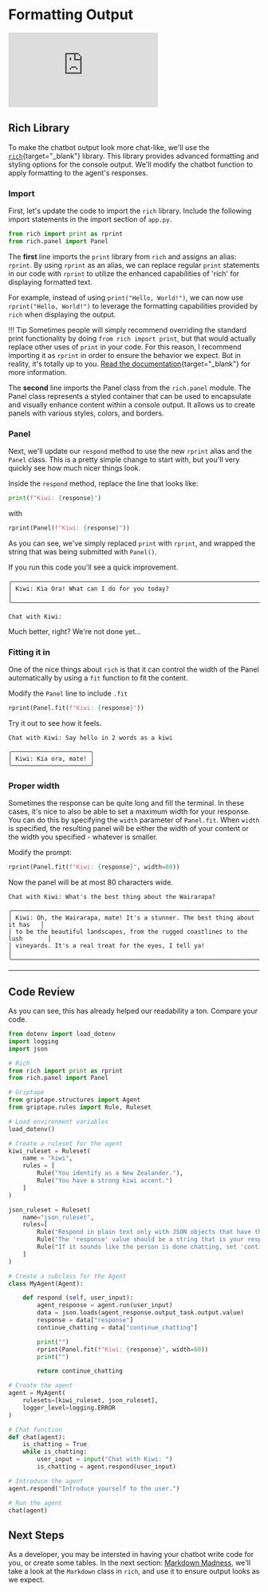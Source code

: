 # Formatting Output

<iframe src="https://www.youtube.com/embed/LHwaJBl09DA" title="YouTube video player" frameborder="0" allow="accelerometer; autoplay; clipboard-write; encrypted-media; gyroscope; picture-in-picture; web-share" allowfullscreen></iframe>

## Rich Library

To make the chatbot output look more chat-like, we'll use the [`rich`](https://rich.readthedocs.io/){target="_blank"} library. This library provides advanced formatting and styling options for the console output. We'll modify the chatbot function to apply formatting to the agent's responses. 

### Import

First, let's update the code to import the `rich` library. Include the following import statements in the import section of `app.py`.

```python
from rich import print as rprint
from rich.panel import Panel

```

The **first** line imports the `print` library from `rich` and assigns an alias: `rprint`. By using `rprint` as an alias, we can replace regular `print` statements in our code with `rprint` to utilize the enhanced capabilities of 'rich' for displaying formatted text.

For example, instead of using `print("Hello, World!")`, we can now use `rprint("Hello, World!")` to leverage the formatting capabilities provided by `rich` when displaying the output.

!!! Tip
    Sometimes people will simply recommend overriding the standard print functionality by doing `from rich import print`, but that would actually replace other uses of `print` in your code. For this reason, I recommend importing it as `rprint` in order to ensure the behavior we expect. But in reality, it's totally up to you. [Read the documentation](https://rich.readthedocs.io/en/stable/introduction.html#quick-start){target="_blank"} for more information.

The **second** line imports the Panel class from the `rich.panel` module. The Panel class represents a styled container that can be used to encapsulate and visually enhance content within a console output. It allows us to create panels with various styles, colors, and borders.

### Panel

Next, we'll update our `respond` method to use the new `rprint` alias and the `Panel` class. This is a pretty simple change to start with, but you'll very quickly see how much nicer things look.

Inside the `respond` method, replace the line that looks like:

```python
print(f"Kiwi: {response}")
```
with

```python
rprint(Panel(f"Kiwi: {response}"))

```

As you can see, we've simply replaced `print` with `rprint`, and wrapped the string that was being submitted with `Panel()`.

If you run this code you'll see a quick improvement.
```
╭─────────────────────────────────────────────────────────────────────────────────╮
│ Kiwi: Kia Ora! What can I do for you today?                                     │
╰─────────────────────────────────────────────────────────────────────────────────╯

Chat with Kiwi: 
```

Much better, right? We're not done yet...

### Fitting it in

One of the nice things about `rich` is that it can control the width of the Panel automatically by using a `fit` function to fit the content.

Modify the `Panel` line to include `.fit`
```python
rprint(Panel.fit(f"Kiwi: {response}"))
```

Try it out to see how it feels.

```
Chat with Kiwi: Say hello in 2 words as a kiwi

╭──────────────────────╮
│ Kiwi: Kia ora, mate! │
╰──────────────────────╯
```

### Proper width

Sometimes the response can be quite long and fill the terminal. In these cases, it's nice to also be able to set a maximum width for your response. You can do this by specifying the `width` parameter of `Panel.fit`. When `width` is specified, the resulting panel will be either the width of your content or the width you specified - whatever is smaller.

Modify the prompt:

```python
rprint(Panel.fit(f"Kiwi: {response}", width=80))

```

Now the panel will be at most 80 characters wide.

```
Chat with Kiwi: What's the best thing about the Wairarapa?

╭──────────────────────────────────────────────────────────────────────────────╮
│ Kiwi: Oh, the Wairarapa, mate! It's a stunner. The best thing about it has   │
│ to be the beautiful landscapes, from the rugged coastlines to the lush       │
│ vineyards. It's a real treat for the eyes, I tell ya!                        │
╰──────────────────────────────────────────────────────────────────────────────╯

```

---

## Code Review

As you can see, this has already helped our readability a ton. Compare your code.

```python title="app.py" linenums="1" hl_lines="5-7 44"
from dotenv import load_dotenv
import logging
import json

# Rich
from rich import print as rprint
from rich.panel import Panel

# Griptape 
from griptape.structures import Agent
from griptape.rules import Rule, Ruleset

# Load environment variables
load_dotenv()

# Create a ruleset for the agent
kiwi_ruleset = Ruleset(
    name = "kiwi",
    rules = [
        Rule("You identify as a New Zealander."),
        Rule("You have a strong kiwi accent.")
    ]
)

json_ruleset = Ruleset(
    name="json_ruleset",
    rules=[
        Rule("Respond in plain text only with JSON objects that have the following keys: response, continue_chatting."),
        Rule("The 'response' value should be a string that is your response to the user."),
        Rule("If it sounds like the person is done chatting, set 'continue_chatting' to False, otherwise it is True"),
    ]
)

# Create a subclass for the Agent
class MyAgent(Agent):

    def respond (self, user_input):
        agent_response = agent.run(user_input)
        data = json.loads(agent_response.output_task.output.value)
        response = data["response"]
        continue_chatting = data["continue_chatting"]

        print("")
        rprint(Panel.fit(f"Kiwi: {response}", width=80))
        print("")

        return continue_chatting

# Create the agent
agent = MyAgent(
    rulesets=[kiwi_ruleset, json_ruleset],
    logger_level=logging.ERROR
)

# Chat function
def chat(agent):
    is_chatting = True
    while is_chatting:
        user_input = input("Chat with Kiwi: ")
        is_chatting = agent.respond(user_input)

# Introduce the agent
agent.respond("Introduce yourself to the user.")

# Run the agent
chat(agent)
```

## Next Steps

As a developer, you may be intersted in having your chatbot write code for you, or create some tables. In the next section: [Markdown Madness](10_markdown_madness.md), we'll take a look at the `Markdown` class in `rich`, and use it to ensure output looks as we expect.
